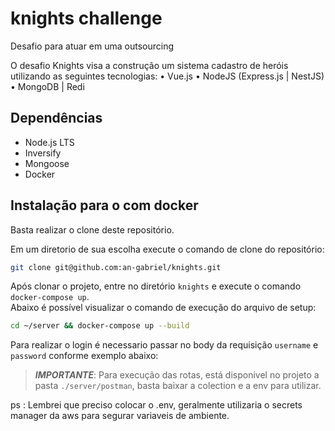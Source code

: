 # knights challenge

Desafio para atuar em uma outsourcing

O desafio Knights visa a construção um sistema cadastro de heróis utilizando as 
seguintes tecnologias: 
• Vue.js 
• NodeJS (Express.js | NestJS) 
• MongoDB | Redi



## Dependências
- Node.js LTS
- Inversify
- Mongoose
- Docker

## Instalação para o com docker

Basta realizar o clone deste repositório.<br>

Em um diretorio de sua escolha execute o comando de clone do repositório:
```bash
git clone git@github.com:an-gabriel/knights.git
```

Após clonar o projeto, entre no diretório `knights` e execute o comando `docker-compose up`.<br>
Abaixo é possível visualizar o comando de execução do arquivo de setup:

```bash
cd ~/server && docker-compose up --build
```

Para realizar o login é necessario passar no body da requisição `username` e `password` conforme exemplo abaixo:

>___IMPORTANTE___: Para execução das rotas, está disponivel no projeto a pasta `./server/postman`, basta baixar a colection e a env para utilizar.

ps : Lembrei que preciso colocar o .env, geralmente utilizaria o secrets manager da aws para segurar variaveis de ambiente. 

